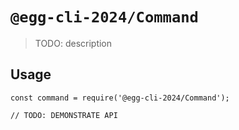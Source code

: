 # `@egg-cli-2024/Command`

> TODO: description

## Usage

```
const command = require('@egg-cli-2024/Command');

// TODO: DEMONSTRATE API
```
